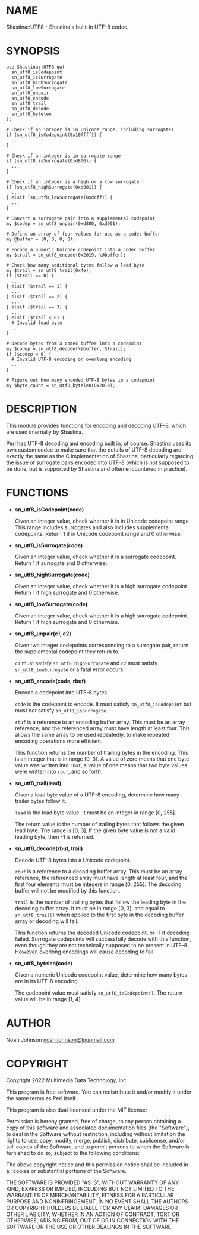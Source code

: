 # NAME

Shastina::UTF8 - Shastina's built-in UTF-8 codec.

# SYNOPSIS

    use Shastina::UTF8 qw(
      sn_utf8_isCodepoint
      sn_utf8_isSurrogate
      sn_utf8_highSurrogate
      sn_utf8_lowSurrogate
      sn_utf8_unpair
      sn_utf8_encode
      sn_utf8_trail
      sn_utf8_decode
      sn_utf8_bytelen
    );
    
    # Check if an integer is in Unicode range, including surrogates
    if (sn_utf8_isCodepoint(0x10ffff)) {
      ...
    }
    
    # Check if an integer is in surrogate range
    if (sn_utf8_isSurrogate(0xd800)) {
      ...
    } 
    
    # Check if an integer is a high or a low surrogate
    if (sn_utf8_highSurrogate(0xd901)) {
      ...
    } elsif (sn_utf8_lowSurrogate(0xdcff)) {
      ...
    }
    
    # Convert a surrogate pair into a supplemental codepoint
    my $codep = sn_utf8_unpair(0xd800, 0xd901);
    
    # Define an array of four values for use as a codec buffer
    my @buffer = (0, 0, 0, 0);
    
    # Encode a numeric Unicode codepoint into a codec buffer
    my $trail = sn_utf8_encode(0x2019, \@buffer);
    
    # Check how many additional bytes follow a lead byte
    my $trail = sn_utf8_trail(0x4e);
    if ($trail == 0) {
      ...
    } elsif ($trail == 1) {
      ...
    } elsif ($trail == 2) {
      ...
    } elsif ($trail == 3) {
      ...
    } elsif ($trail < 0) {
      # Invalid lead byte
      ...
    }
    
    # Decode bytes from a codec buffer into a codepoint
    my $codep = sn_utf8_decode(\@buffer, $trail);
    if ($codep < 0) {
      # Invalid UTF-8 encoding or overlong encoding
      ...
    }
    
    # Figure out how many encoded UTF-8 bytes in a codepoint
    my $byte_count = sn_utf8_bytelen(0x2019);

# DESCRIPTION

This module provides functions for encoding and decoding UTF-8, which
are used internally by Shastina.

Perl has UTF-8 decoding and encoding built in, of course.  Shastina uses
its own custom codec to make sure that the details of UTF-8 decoding are
exactly the same as the C implementation of Shastina, particularly
regarding the issue of surrogate pairs encoded into UTF-8 (which is not
supposed to be done, but is supported by Shastina and often encountered
in practice).

# FUNCTIONS

- **sn\_utf8\_isCodepoint(code)**

    Given an integer value, check whether it is in Unicode codepoint range.
    This range includes surrogates and also includes supplemental
    codepoints.  Return 1 if in Unicode codepoint range and 0 otherwise.

- **sn\_utf8\_isSurrogate(code)**

    Given an integer value, check whether it is a surrogate codepoint.
    Return 1 if surrogate and 0 otherwise.

- **sn\_utf8\_highSurrogate(code)**

    Given an integer value, check whether it is a high surrogate codepoint.
    Return 1 if high surrogate and 0 otherwise.

- **sn\_utf8\_lowSurrogate(code)**

    Given an integer value, check whether it is a high surrogate codepoint.
    Return 1 if high surrogate and 0 otherwise.

- **sn\_utf8\_unpair(c1, c2)**

    Given two integer codepoints corresponding to a surrogate pair, return
    the supplemental codepoint they return to.

    `c1` must satisfy `sn_utf8_highSurrogate` and `c2` must satisfy
    `sn_utf8_lowSurrogate` or a fatal error occurs.

- **sn\_utf8\_encode(code, rbuf)**

    Encode a codepoint into UTF-8 bytes.

    `code` is the codepoint to encode.  It must satisfy
    `sn_utf8_isCodepoint` but must _not_ satisfy `sn_utf8_isSurrogate`.

    `rbuf` is a reference to an encoding buffer array.  This must be an
    array reference, and the referenced array must have length at least
    four.  This allows the same array to be used repeatedly, to make
    repeated encoding operations more efficient.

    This function returns the number of trailing bytes in the encoding.
    This is an integer that is in range \[0, 3\].  A value of zero means that
    one byte value was written into `rbuf`, a value of one means that two
    byte values were written into `rbuf`, and so forth.

- **sn\_utf8\_trail(lead)**

    Given a lead byte value of a UTF-8 encoding, determine how many trailer
    bytes follow it.

    `lead` is the lead byte value.  It must be an integer in range
    \[0, 255\].

    The return value is the number of trailing bytes that follows the given
    lead byte.  The range is \[0, 3\].  If the given byte value is not a valid
    leading byte, then -1 is returned.

- **sn\_utf8\_decode(rbuf, trail)**

    Decode UTF-8 bytes into a Unicode codepoint.

    `rbuf` is a reference to a decoding buffer array.  This must be an
    array reference, the referenced array must have length at least four,
    and the first four elements must be integers in range \[0, 255\].  The
    decoding buffer will not be modified by this function.

    `trail` is the number of trailing bytes that follow the leading byte in
    the decoding buffer array.  It must be in range \[0, 3\], and equal to
    `sn_utf8_trail()` when applied to the first byte in the decoding buffer
    array or decoding will fail.

    This function returns the decoded Unicode codepoint, or -1 if decoding
    failed.  Surrogate codepoints will successfully decode with this
    function, even though they are not technically supposed to be present in
    UTF-8.  However, overlong encodings will cause decoding to fail.

- **sn\_utf8\_bytelen(code)**

    Given a numeric Unicode codepoint value, determine how many bytes are in
    its UTF-8 encoding.

    The codepoint value must satisfy `sn_utf8_isCodepoint()`.  The return
    value will be in range \[1, 4\].

# AUTHOR

Noah Johnson <noah.johnson@loupmail.com>

# COPYRIGHT

Copyright 2022 Multimedia Data Technology, Inc.

This program is free software.  You can redistribute it and/or modify it
under the same terms as Perl itself.

This program is also dual-licensed under the MIT license:

Permission is hereby granted, free of charge, to any person obtaining a
copy of this software and associated documentation files (the
"Software"), to deal in the Software without restriction, including
without limitation the rights to use, copy, modify, merge, publish,
distribute, sublicense, and/or sell copies of the Software, and to
permit persons to whom the Software is furnished to do so, subject to
the following conditions:

The above copyright notice and this permission notice shall be included
in all copies or substantial portions of the Software.

THE SOFTWARE IS PROVIDED "AS IS", WITHOUT WARRANTY OF ANY KIND, EXPRESS
OR IMPLIED, INCLUDING BUT NOT LIMITED TO THE WARRANTIES OF
MERCHANTABILITY, FITNESS FOR A PARTICULAR PURPOSE AND NONINFRINGEMENT.
IN NO EVENT SHALL THE AUTHORS OR COPYRIGHT HOLDERS BE LIABLE FOR ANY
CLAIM, DAMAGES OR OTHER LIABILITY, WHETHER IN AN ACTION OF CONTRACT,
TORT OR OTHERWISE, ARISING FROM, OUT OF OR IN CONNECTION WITH THE
SOFTWARE OR THE USE OR OTHER DEALINGS IN THE SOFTWARE.

